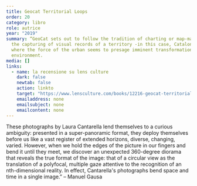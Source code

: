 ```yaml
---
title: Geocat Territorial Loops
order: 20
category: libro
role: autrice
year: "2019"
summary: “GeoCat sets out to follow the tradition of charting or map-making as
  the capturing of visual records of a territory -in this case, Catalonia -
  where the force of the urban seems to presage imminent transformation in its
  environment.
media: []
links:
  - name: la recensione su lens culture
    dark: false
    newtab: false
    action: linkto
    target: "https://www.lensculture.com/books/12216-geocat-territorial-loops "
    emailaddress: none
    emailsubject: none
    emailcontent: none
---
```

These photographs by Laura Cantarella lend themselves to a curious ambiguity: presented in a super-panoramic format, they deploy themselves before us like a vast register of extended horizons, diverse, changing, varied. However, when we hold the edges of the picture in our fingers and bend it until they meet, we discover an unexpected 360-degree diorama that reveals the true format of the image: that of a circular view as the translation of a polyfocal, multiple gaze attentive to the recognition of an nth-dimensional reality. In effect, Cantarella's photographs bend space and time in a single image.” – Manuel Gausa
